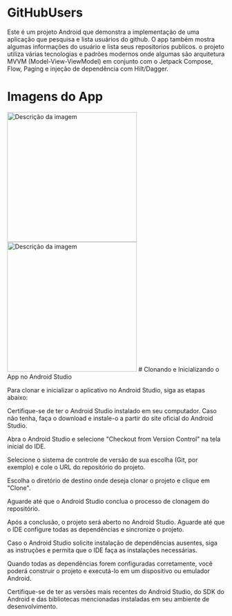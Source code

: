 # GitHubUsers
Este é um projeto Android que demonstra a implementação de uma aplicação que pesquisa e  lista usuários do github.
O app também mostra algumas informações do usuário e lista seus repositorios publicos.
o projeto utiliza várias tecnologias e padrões modernos onde algumas são arquitetura MVVM (Model-View-ViewModel) em conjunto com o Jetpack Compose, Flow, Paging e injeção de dependência com Hilt/Dagger.

# Imagens do App
<img src="https://github.com/gleisonTi/GitHubUsers/assets/26177219/a644038c-d14c-4f82-a263-ce699d1a0dd6" alt="Descrição da imagem" width="300">
<img src="https://github.com/gleisonTi/GitHubUsers/assets/26177219/c99858f7-95ce-4e03-9181-82f57393c09f" alt="Descrição da imagem" width="300">
# Clonando e Inicializando o App no Android Studio
 
Para clonar e inicializar o aplicativo no Android Studio, siga as etapas abaixo:

Certifique-se de ter o Android Studio instalado em seu computador. Caso não tenha, faça o download e instale-o a partir do site oficial do Android Studio.

Abra o Android Studio e selecione "Checkout from Version Control" na tela inicial do IDE.

Selecione o sistema de controle de versão de sua escolha (Git, por exemplo) e cole o URL do repositório do projeto.

Escolha o diretório de destino onde deseja clonar o projeto e clique em "Clone".

Aguarde até que o Android Studio conclua o processo de clonagem do repositório.

Após a conclusão, o projeto será aberto no Android Studio. Aguarde até que o IDE configure todas as dependências e sincronize o projeto.

Caso o Android Studio solicite instalação de dependências ausentes, siga as instruções e permita que o IDE faça as instalações necessárias.

Quando todas as dependências forem configuradas corretamente, você poderá construir o projeto e executá-lo em um dispositivo ou emulador Android.

Certifique-se de ter as versões mais recentes do Android Studio, do SDK do Android e das bibliotecas mencionadas instaladas em seu ambiente de desenvolvimento.
